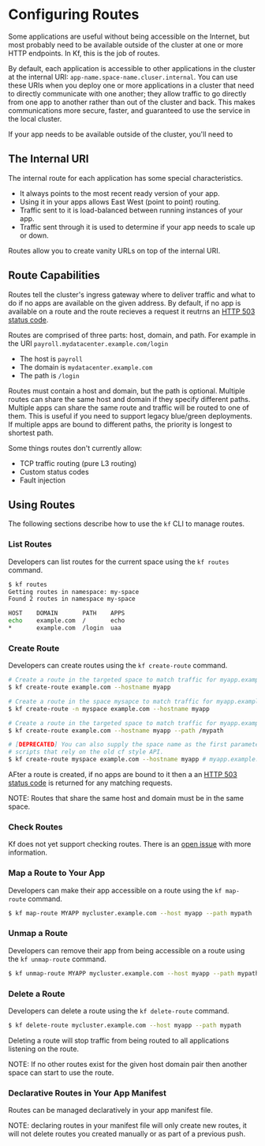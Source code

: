 
# Configuring Routes

Some applications are useful without being accessible on the Internet, but most probably need to be available outside of the cluster at one or more HTTP endpoints. In Kf, this is the job of routes.

By default, each application is accessible to other applications in the cluster at the internal URI: `app-name.space-name.cluser.internal`. You can use these URIs when you deploy one or more applications in a cluster that need to directly communicate with one another; they allow traffic to go directly from one app to another rather than out of the cluster and back. This makes communications more secure, faster, and guaranteed to use the service in the local cluster.

If your app needs to be available outside of the cluster, you'll need to 

## The Internal URI

The internal route for each application has some special characteristics.

* It always points to the most recent ready version of your app.
* Using it in your apps allows East West (point to point) routing.
* Traffic sent to it is load-balanced between running instances of your app.
* Traffic sent through it is used to determine if your app needs to scale up or down.

Routes allow you to create vanity URLs on top of the internal URI.

## Route Capabilities

Routes tell the cluster's ingress gateway where to deliver traffic and what to do if no apps are available on the given address.
By default, if no app is available on a route and the route recieves a request it reutrns an [HTTP 503 status code](https://developer.mozilla.org/en-US/docs/Web/HTTP/Status/503).

Routes are comprised of three parts: host, domain, and path. For example in the URI `payroll.mydatacenter.example.com/login` 

* The host is `payroll` 
* The domain is `mydatacenter.example.com` 
* The path is `/login`

Routes must contain a host and domain, but the path is optional. Multiple routes can share the same host and domain if they specify different paths.
Multiple apps can share the same route and traffic will be routed to one of them. This is useful if you need to support legacy blue/green deployments.
If multiple apps are bound to different paths, the priority is longest to shortest path.

Some things routes don't currently allow:

* TCP traffic routing (pure L3 routing)
* Custom status codes
* Fault injection

## Using Routes

The following sections describe how to use the `kf` CLI to manage routes.

### List Routes

Developers can list routes for the current space using the `kf routes` command.

```.sh
$ kf routes
Getting routes in namespace: my-space
Found 2 routes in namespace my-space

HOST    DOMAIN       PATH    APPS
echo    example.com  /       echo
*       example.com  /login  uaa
```

### Create Route

Developers can create routes using the `kf create-route` command.

```.sh
# Create a route in the targeted space to match traffic for myapp.example.com/*
$ kf create-route example.com --hostname myapp

# Create a route in the space mysapce to match traffic for myapp.example.com/*
$ kf create-route -n myspace example.com --hostname myapp

# Create a route in the targeted space to match traffic for myapp.example.com/mypath*
$ kf create-route example.com --hostname myapp --path /mypath

# [DEPRECATED] You can also supply the space name as the first parameter if you have
# scripts that rely on the old cf style API.
$ kf create-route myspace example.com --hostname myapp # myapp.example.com
```

AFter a route is created, if no apps are bound to it then a an [HTTP 503 status code](https://developer.mozilla.org/en-US/docs/Web/HTTP/Status/503)
is returned for any matching requests.

NOTE: Routes that share the same host and domain must be in the same space.

### Check Routes

Kf does not yet support checking routes. There is an [open issue](https://github.com/google/kf/issues/336) with more information.

### Map a Route to Your App

Developers can make their app accessible on a route using the `kf map-route` command.

```.sh
$ kf map-route MYAPP mycluster.example.com --host myapp --path mypath
```

### Unmap a Route

Developers can remove their app from being accessible on a route using the `kf unmap-route` command.

```.sh
$ kf unmap-route MYAPP mycluster.example.com --host myapp --path mypath
```

### Delete a Route

Developers can delete a route using the `kf delete-route` command.

```.sh
$ kf delete-route mycluster.example.com --host myapp --path mypath
```

Deleting a route will stop traffic from being routed to all applications listening on the route.

NOTE: If no other routes exist for the given host domain pair then another space can start to use the route.

### Declarative Routes in Your App Manifest

Routes can be managed declaratively in your app manifest file.

NOTE: declaring routes in your manifest file will only create new routes, it will not delete routes you
created manually or as part of a previous push.


